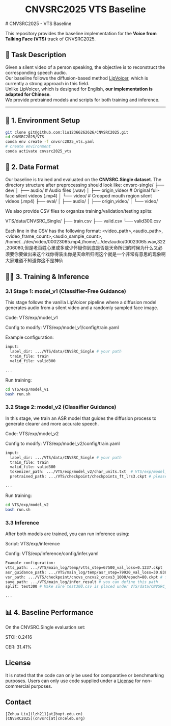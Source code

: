 <h1 align="center"> CNVSRC2025 VTS Baseline</h1>
# CNVSRC2025 - VTS Baseline

This repository provides the baseline implementation for the **Voice from Talking Face (VTS)** track of CNVSRC2025.

## 🧠 Task Description

Given a silent video of a person speaking, the objective is to reconstruct the corresponding speech audio.  
Our baseline follows the diffusion-based method [LipVoicer](https://github.com/yochaiye/LipVoicer), which is currently a strong approach in this field.  
Unlike LipVoicer, which is designed for English, **our implementation is adapted for Chinese**.  
We provide pretrained models and scripts for both training and inference.

---

## 🔧 1. Environment Setup

```bash
git clone git@github.com:liu12366262626/CNVSRC2025.git
cd CNVSRC2025/VTS
conda env create -f cnvsrc2025_vts.yaml
# create environment
conda activate cnvsrc2025_vts
```

## 📁 2. Data Format

Our baseline is trained and evaluated on the **CNVSRC.Single dataset**. The directory structure after preprocessing should look like:
cnvsrc-single/
├── dev/
│   ├── audio/              # Audio files (.wav)
│   ├── origin_video/       # Original full-face silent videos (.mp4)
│   └── video/              # Cropped mouth region silent videos (.mp4)
├── eval/
│   ├── audio/
│   ├── origin_video/
│   └── video/


We also provide CSV files to organize training/validation/testing splits:

VTS/data/CNVSRC_Single/
├── train.csv
├── valid.csv
└── valid300.csv

Each line in the CSV has the following format:
<video_path>,<audio_path>,<video_frame_count>,<audio_sample_count>,<transcription>
/home/.../dev/video/00023065.mp4,/home/.../dev/audio/00023065.wav,322,206080,但是老百姓心里或多或少怀疑你到底是否是天命所归的时候为什么又必须要你要做出来这个戏你得装出你是天命所归呢这个就是一个非常有意思的现象啊大家难道不知道你这不是神仙

## 🏋️‍♀️ 3. Training & Inference
### 3.1 Stage 1: model_v1 (Classifier-Free Guidance)
This stage follows the vanilla LipVoicer pipeline where a diffusion model generates audio from a silent video and a randomly sampled face image.

Code: VTS/exp/model_v1

Config to modify: VTS/exp/model_v1/config/train.yaml

Example configuration:

```bash
input:
  label_dir: .../VTS/data/CNVSRC_Single # your path
  train_file: train
  valid_file: valid300

...
```

Run training:
```bash
cd VTS/exp/model_v1
bash run.sh
```


### 3.2 Stage 2: model_v2 (Classifier Guidance)
In this stage, we train an ASR model that guides the diffusion process to generate clearer and more accurate speech.

Code: VTS/exp/model_v2

Config to modify: VTS/exp/model_v2/config/train.yaml

```bash
input:
  label_dir: .../VTS/data/CNVSRC_Single # your path
  train_file: train
  valid_file: valid300
  tokenizer_path: .../VTS/exp/model_v2/char_units.txt  # VTS/exp/model_v2/char_units.txt
  pretrained_path: .../VTS/checkpoint/checkpoints_ft_lrs3.ckpt # please download this

...
```

Run training:
```bash
cd VTS/exp/model_v2
bash run.sh
```

### 3.3 Inference
After both models are trained, you can run inference using:

Script: VTS/exp/inference

Config: VTS/exp/inference/config/infer.yaml

```bash
Example configuration:
vtts_path: .../VTS/main_log/temp/vtts_step=67500_val_loss=0.1237.ckpt  # trained model_v1
asr_guidance_path: .../VTS/main_log/temp/asr_step=79920_val_loss=30.8385.ckpt # trained model_v2
vsr_path: .../VTS/checkpoint/cncvs_cncvs2_cncvs3_1000/epoch=80.ckpt # from CNVSRC2025 VSR Baseline
save_path: .../VTS/main_log/infer_result # you can define this path
split: test300 # Make sure test300.csv is placed under VTS/data/CNVSRC_Single

...
```

## 📊 4. Baseline Performance
On the CNVSRC.Single evaluation set:

STOI: 0.2416

CER: 31.41%




## License

It is noted that the code can only be used for comparative or benchmarking purposes. Users can only use code supplied under a [License](./LICENSE) for non-commercial purposes.

## Contact

```
[Zehua Liu](lzh211[at]bupt.edu.cn)
[CNVSRC2025](cnvsrc[at]cnceleb.org)



